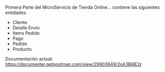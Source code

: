 Primera Parte del MicroServicio de Tienda Online... contiene las siguientes entidades:
- Cliente
- Detalle Envio
- Items Pedido
- Pago
- Pedido
- Producto

Documentación actual: https://documenter.getpostman.com/view/29903649/2sA3Bj8E2r


